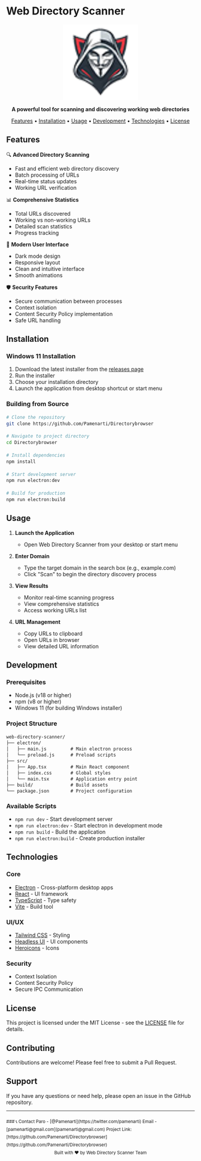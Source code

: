 # Web Directory Scanner

<div align="center">
  <img src="build/icon.png" alt="Web Directory Scanner Logo" width="200"/>
  <br/>
  <p>
    <strong>A powerful tool for scanning and discovering working web directories</strong>
  </p>
  <p>
    <a href="#features">Features</a> •
    <a href="#installation">Installation</a> •
    <a href="#usage">Usage</a> •
    <a href="#development">Development</a> •
    <a href="#technologies">Technologies</a> •
    <a href="#license">License</a>
  </p>
</div>

## Features

🔍 **Advanced Directory Scanning**
- Fast and efficient web directory discovery
- Batch processing of URLs
- Real-time status updates
- Working URL verification

📊 **Comprehensive Statistics**
- Total URLs discovered
- Working vs non-working URLs
- Detailed scan statistics
- Progress tracking

🎨 **Modern User Interface**
- Dark mode design
- Responsive layout
- Clean and intuitive interface
- Smooth animations

🛡️ **Security Features**
- Secure communication between processes
- Context isolation
- Content Security Policy implementation
- Safe URL handling

## Installation

### Windows 11 Installation
1. Download the latest installer from the [releases page](https://github.com/Pamenarti/Directorybrowser/releases/tag/v1.0.0)
2. Run the installer
3. Choose your installation directory
4. Launch the application from desktop shortcut or start menu

### Building from Source
```bash
# Clone the repository
git clone https://github.com/Pamenarti/Directorybrowser

# Navigate to project directory
cd Directorybrowser

# Install dependencies
npm install

# Start development server
npm run electron:dev

# Build for production
npm run electron:build
```

## Usage

1. **Launch the Application**
   - Open Web Directory Scanner from your desktop or start menu

2. **Enter Domain**
   - Type the target domain in the search box (e.g., example.com)
   - Click "Scan" to begin the directory discovery process

3. **View Results**
   - Monitor real-time scanning progress
   - View comprehensive statistics
   - Access working URLs list

4. **URL Management**
   - Copy URLs to clipboard
   - Open URLs in browser
   - View detailed URL information

## Development

### Prerequisites
- Node.js (v18 or higher)
- npm (v8 or higher)
- Windows 11 (for building Windows installer)

### Project Structure
```
web-directory-scanner/
├── electron/
│   ├── main.js         # Main electron process
│   └── preload.js      # Preload scripts
├── src/
│   ├── App.tsx         # Main React component
│   ├── index.css       # Global styles
│   └── main.tsx        # Application entry point
├── build/              # Build assets
└── package.json        # Project configuration
```

### Available Scripts
- `npm run dev` - Start development server
- `npm run electron:dev` - Start electron in development mode
- `npm run build` - Build the application
- `npm run electron:build` - Create production installer

## Technologies

### Core
- [Electron](https://www.electronjs.org/) - Cross-platform desktop apps
- [React](https://reactjs.org/) - UI framework
- [TypeScript](https://www.typescriptlang.org/) - Type safety
- [Vite](https://vitejs.dev/) - Build tool

### UI/UX
- [Tailwind CSS](https://tailwindcss.com/) - Styling
- [Headless UI](https://headlessui.dev/) - UI components
- [Heroicons](https://heroicons.com/) - Icons

### Security
- Context Isolation
- Content Security Policy
- Secure IPC Communication

## License

This project is licensed under the MIT License - see the [LICENSE](LICENSE) file for details.

## Contributing

Contributions are welcome! Please feel free to submit a Pull Request.

## Support

If you have any questions or need help, please open an issue in the GitHub repository.

---

<div>
  <sub>
### 📞 Contact
Paro - [@Pamenarti](https://twitter.com/pamenarti)
Email - [pamenarti@gmail.com](pamenarti@gmail.com)
Project Link: [https://github.com/Pamenarti/Directorybrowser](https://github.com/Pamenarti/Directorybrowser)
  </sub>  
</div> 


<div align="center">
  <sub>Built with ❤️ by Web Directory Scanner Team</sub>
</div> 
